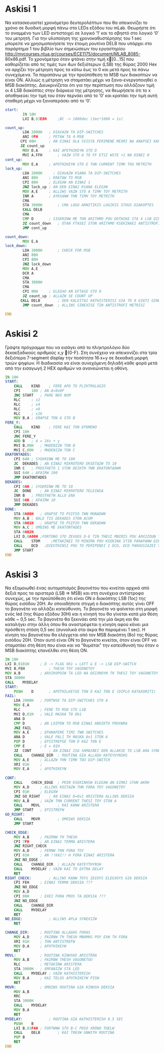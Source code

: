# Askisi 1

Να κατασκευαστεί χρονόμετρο δευτερολέπτων που θα απεικονίζει το χρόνο σε δυαδική μορφή πάνω στα LEDs εξόδου του mLab. Θεωρήστε ότι το αναμμένο των LED αντιστοιχεί σε λογικό ‘1’ και το σβηστό στο λογικό ‘0’ του μετρητή. Για την υλοποίηση της χρονοκαθυστέρησης του 1 sec μπορείτε να χρησιμοποιήσετε την έτοιμη ρουτίνα DELB που υπάρχει στο παράρτημα 1 του βιβλίο των σημειώσεων του εργαστηρίου http://mycourses.ntua.gr/courses/ECE1175/document/MLAB_8085- 80x86.pdf. Το χρονόμετρο όταν φτάνει στην τιμή x[0...15] που καθορίζεται από τις τιμές των 4ων δεξιότερων (LSB) της θύρας 2000 Hex να αρχίζει την μέτρηση προς τα κάτω έως το 0 και μετά προς τα πάνω συνεχόμενα. Τα παραπάνω με την προϋπόθεση το MSB των διακοπτών να είναι ΟΝ. Αλλιώς η μέτρηση να σταματάει μέχρι να ξανα-ενεργοποιηθεί ο MSB διακόπτης.
Διευκρινίζεται ότι για την περίπτωση που αλλάζουν τιμή οι 4 LSB διακόπτες στην διάρκεια της μέτρησης, να θεωρήσετε ότι το x αποθηκεύει την τιμή του όταν περνάει από το ‘0’ και κρατάει την τιμή αυτή σταθερή μέχρι να ξαναπεράσει από το ‘0’.

```asm
start:
    	IN 10H
    	LXI B,03E8H     ;BC -> 1000dec (1ms*1000 = 1s)

count_up:
    	LDA 2000H	; DIAVAZW TA DIP-SWITCHES
    	ANI 0FH		; PETAW TA 4-MSB
	   CPI 00H		; AN EINAI OLA SVISTA PERIMENE MEXRI NA ANAPSEI KAPOIO
	   JZ count_up
    	MOV D,A    	; KAI APOTHIKEYW STO D
    	MVI A,FFH		; VAZW STO A TO FF ETSI WSTE +1 NA DINEI 0
cont_up:
    	MOV E,A		; APOTHIKEYW STO E THN CURRENT TIMH TOU METRITH
lock_up:
    	LDA 2000H     ; DIAVAZW KSANA TA DIP-SWITCHES 
    	ANI 80H		; KRATAW TO MSB
    	CPI 80H		; ELEGXW AN EINAI 1
    	JNZ lock_up	; AN DEN EINAI KSANA ELEGXW
    	MOV A,E		; ALLIWS VAZW STO A TIMH TOY METRITH
    	INR A		; AYKSANW THN TIMH TOY METRITH
    	CMA        
    	STA 3000H		; CMA LOGO ARNITIKIS LOGIKIS STOUS DIAKOPTES
    	CALL DELB
    	CMA
    	CMP D		; SIGKRINW ME TON ARITHMO POU DOTHIKE STA 4 LSB DIP SWITCHES
    	JZ count_down	; OTAN FTASEI STON ARITHMO KSEKINAEI ANTISTROFI METRISI
    	JMP cont_up

count_down:
    	MOV E,A
lock_down:
    	LDA 2000H		; CHECK FOR MSB
    	ANI 80H
    	CPI 80H
    	JNZ lock_down
    	MOV A,E
    	DCR A
    	CMA
    	STA 3000H
    	CMA
    	CPI 00H		; ELEGXO AN EFTASE STO 0
    	JZ count_up	; ALLAZW SE COUNT UP 	
	   CALL DELB		; DEN KALEITAI KATHISTERISI GIA TO 0 GIATI GINETAI STO COUNT UP
    	JMP count_down	; ALLIWS SINEXISE TIN ANTISTROFI METRISI

END
```

# Askisi 2

Γράψτε πρόγραμμα που να εισάγει από το πληκτρολόγιο δύο δεκαεξαδικούς αριθμούς x,y {0-F}. Στη συνέχεια να απεικονίζει στα τρία δεξιότερα 7-segment display την ποσότητα 16∙x+y σε δεκαδική μορφή τριών ψηφίων. Η διαδικασία να είναι συνεχόμενη δηλαδή κάθε φορά μετά από την εισαγωγή 2 HEX αριθμών να ανανεώνεται η οθόνη.

```asm
IN 10H
START:
	CALL	KIND	; FERE APO TO PLIKTROLOGIO
	CPI 	10H	; AN A>0x0F
	JNC	START	; PARE NEO NUM
	RLC		; x2
	RLC		; x4
	RLC		; x8
	RLC		; x16
	MOV	B,A	; GRAPSE TON A STO B
FERE_Y:
	CALL	KIND	; FERE KAI TON EPOMENO	
	CPI	10H	
	JNC	FERE_Y 
	ADD	B	; A = 16x + y
	MVI	B,00H	; MHDENIZW TON B
	MVI	C,00H	; MHDENIZW TON C
EKATONTADES:
	CPI	64H	; SYGKRINW ME TO 100
	JC	DEKADES ; AN EINAI MIKROTERO EKSETAZW TO 10
	INR	C	; PROSTHETO 1 STON DEIKTH TWN EKATONTADWN
	SUI	64H	; AFAIRW 100
	JMP	EKATONTADES
DEKADES:
	CPI	0AH	; SYGKRINW ME TO 10
	JC	DONE	; AN EINAI MIKROTERO TELEIWSA
	INR	B	; PROSTHETW ALLO ENA
	SUI	0AH	; AFAIRW 10
	JMP	DEKADES
DONE:	
	STA	0A00H	; GRAPSE TO PSIFIO TWN MONADWN
	MOV	A,B	; BALE TIS DEKADES STON ACUM
	STA	0A01H	; GRAPSE TO PSIFIO TWN DEKADWN
	MOV	A,C	; OMOIWS ME EKATONTADES
	STA	0A02H
	LXI	D,0A00H	;FORTONO STO ZEVGOS D-E TIN THESI MNIMIS POU ARXIZOUN TA SEGMENTS
	CALL	STDM	 ;METAKINEI TO MINIMA POU KSEKINA STIN PARAPANW DIEUTHINSI STIN 
	CALL	DCD   ;DIEUTHINSI POU TO PERIPENEI I DCD, DCD PAROUSIAZEI STA SEGMENTS
	JMP	START 
END
```

# Askisi 3

Να εξομοιωθεί ένας αυτοματισμός βαγονέτου που κινείται αρχικά από δεξιά προς τα αριστερά (LSB => MSB) και στη συνέχεια αντίστροφα συνεχώς, με την προϋπόθεση ότι είναι ON ο διακόπτης LSB (1ος) της θύρας εισόδου 20H. Αν οποιαδήποτε στιγμή ο διακόπτης αυτός γίνει OFF το βαγονέτο να αλλάζει κατεύθυνση. Το βαγονέτο να φαίνεται στη μορφή ενός led (της θύρα εξόδου 30Η) και η κίνησή του θα γίνεται κατά μία θέση κάθε ~ 0,5 sec. Το βαγονέτο θα ξεκινάει από την μία άκρη και θα καταλήγει στην άλλη όπου θα αναστρέφεται η κίνηση αφού κάνει μια πρόσθετη στάση 0,5 sec (συνολικά στα άκρα θα παραμένει 1 sec). Η κίνηση του βαγονέτου θα ελέγχεται από τον MSB διακόπτη (8ο) της θύρας εισόδου 20H. Όταν αυτό είναι ON το βαγονέτο κινείται, όταν είναι OFF να σταματάει στη θέση που είναι και να “θυμάται” την κατεύθυνσή του όταν ο MSB διακόπτης επανέλθει στη θέση ΟΝ.

```asm
IN 10H
LXI	D,0101H		; D -> FLAG 0b1 = LEFT & E -> LSB DIP-SWITCH
MVI	B,FEH			; THESH TOY VAGONETOY
MOV	A,B			; ARXIKOPOIW TA LED NA DEIXNOYN TH THESI TOY VAGONETOY
STA	3000H			
CALL	MYDELAY
START:
	PUSH	D		; APOTHILKEYSE TON D KAI TON E (DIPLO KATAXORITI)
FAIL:	
	LDA	2000H	; FORTWSE TA DIP-SWITCHES STO A
	MOV	E,A
	RLC			; FERE TO MSB STO LSB
	MVI	D,01H	; VALE MASKA T0 0b1
	ANA	D		 
	CMP	D		; AN LOIPON TO MSB EINAI ANOIKTO PROXWRA
	JNZ	FAIL
	MOV	A,E		; EPANAFERE TIMI TWN SWITCHES
	ANA	D		; VALE PALI TH MASKA 0x1 STON A
	POP	D		; EPISTREPSE TON D KAI TON E 
	CMP	E		; E = 01H
	JZ	CONT		; AN EINAI ISA SHMAINEI DEN ALLAKSE TO LSB ARA SYNEXIZW
	CALL	CHANGE_DIR	; ROUTINA GIA ALLAGH KATEYUYNSHS
	MOV	A,E		; ALLAZW THN TIMH TOU DIP-SWITCH
	XRI	01H		; 
	MOV	E,A		; APOTHIKEYW
	
CONT:		
	CALL	CHECK_EDGE	; PRIN KSEKINHSW ELEGXW AN EIMAI STHN AKRH
	MOV	A,D		; ALLIWS KOITAZW THN FORA TOY VAGONETOY
	CPI	01H		; ELEGXW
	JNZ	GO_RIGHT	; AN EINAI D=0x1 ARISTERA ALLIWS DEKSIA
	MOV	A,B		; VAZW THN CURRENT THESI TOY STON A
	CALL	MOVL		; KAI KANW ARISTERA
	JMP	START	; EPISTREFW
GO_RIGHT:
	CALL	MOVR		; OMOIWS DEKSIA
	JMP	START

CHECK_EDGE:
	MOV	A,B		; PAIRNW TH THESH
	CPI	7FH		; AN EINAI TERMA ARISTERA
	JNZ	RIGHT_CHECK
	MOV	A,D		; PERNW THN FORA TOY
	CPI	01H		; AN !!KAI!! H FORA EINAI ARISTERA  
	JNZ	NO_EDGE	;
	CALL	CHANGE_DIR	; ALLAZW KATEYTHYNSH
	CALL	MYDELAY	; VAZW KAI TO EXTRA DELAY
	RET			
RIGHT_CHECK:		; ALLIWS KANW TOYS IDIOYS ELEGXOYS GIA DEKSIA
	CPI	FEH		; EINAI TERMA DEKSIA ???
	JNZ	NO_EDGE
	MOV	A,D
	CPI	00H		; EXEI FORA PROS TA DEKSIA ???
	JNZ	NO_EDGE
	CALL	CHANGE_DIR
	CALL	MYDELAY
	RET
NO_EDGE:			; ALLIWS APLA SYNEXIZW
	RET

CHANGE_DIR:		; ROUTINA ALLAGHS FORAS
	MOV	A,D		; PAIRNW TH THESH MNHMHS POY EXW TH FORA
	XRI	01H		; THN ANTISTREFW
	MOV	D,A		; APOTHIKEYW
	RET
MOVL:			; ROUTINA KINHSHS ARISTERA
	MOV	A,B		; PAIRNW THESH VAGONETOU
	RLC			; METAKINW ARISTERA
	STA	3000H	; EMFANIZW STA LED
	CALL	MYDELAY	; VAZW KATHISTERISH
	MOV	B,A		; KAI TELOS APOTHIKEYW PISW
	RET
MOVR:			; OMOIWS ROUTINA GIA KINHSH DEKSIA
	MOV	A,B
	RRC
	STA	3000H
	CALL	MYDELAY
	MOV	B,A
	RET
MYDELAY:			; ROUTINA GIA KATHISTERISH 0.5 SEC
	PUSH	B
	LXI	B,01F4H	; FORTWNW STO B-C POSO XRONO THELW 
	CALL	DELB		; KAI TREXW GNWSTH ROUTINA
	POP	B
	RET
END	

```